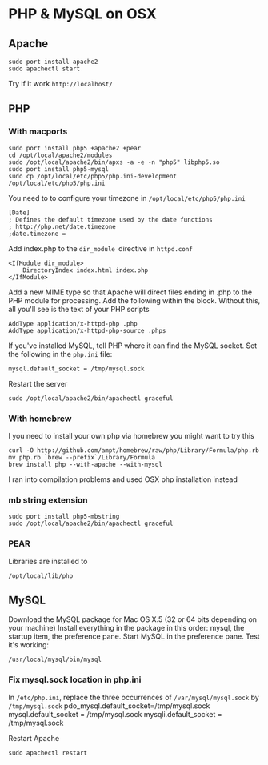 # PHP & MySQL on OSX

## Apache ##

	sudo port install apache2
	sudo apachectl start
	
Try if it work `http://localhost/`

## PHP ##

### With macports ###

	sudo port install php5 +apache2 +pear
	cd /opt/local/apache2/modules
	sudo /opt/local/apache2/bin/apxs -a -e -n "php5" libphp5.so
	sudo port install php5-mysql
	sudo cp /opt/local/etc/php5/php.ini-development /opt/local/etc/php5/php.ini
	
You need to to configure your timezone in `/opt/local/etc/php5/php.ini`

	[Date]
	; Defines the default timezone used by the date functions
	; http://php.net/date.timezone
	;date.timezone =
	
Add index.php to the `dir_module `directive in `httpd.conf`

	<IfModule dir_module>
	    DirectoryIndex index.html index.php
	</IfModule>
	
Add a new MIME type so that Apache will direct files ending in .php to the PHP module for processing. Add the following within the <IfModule mime_module> block. Without this, all you'll see is the text of your PHP scripts

	AddType application/x-httpd-php .php
	AddType application/x-httpd-php-source .phps
	
If you've installed MySQL, tell PHP where it can find the MySQL socket. Set the following in the `php.ini` file:

	mysql.default_socket = /tmp/mysql.sock

Restart the server

	sudo /opt/local/apache2/bin/apachectl graceful
	
### With homebrew ###

I you need to install your own php via homebrew you might want to try this

	curl -O http://github.com/ampt/homebrew/raw/php/Library/Formula/php.rb
	mv php.rb `brew --prefix`/Library/Formula
	brew install php --with-apache --with-mysql
	
I ran into compilation problems and used OSX php installation instead

### mb string extension ###

	sudo port install php5-mbstring
	sudo /opt/local/apache2/bin/apachectl graceful
	
### PEAR ###

Libraries are installed to 

	/opt/local/lib/php

## MySQL ##

Download the MySQL package for Mac OS X.5 (32 or 64 bits depending on your machine)
Install everything in the package in this order: mysql, the startup item, the preference pane.
Start MySQL in the preference pane.
Test it's working:

	/usr/local/mysql/bin/mysql

### Fix mysql.sock location in php.ini

In `/etc/php.ini`, replace the three occurrences of `/var/mysql/mysql.sock` by `/tmp/mysql.sock`
	pdo_mysql.default_socket=/tmp/mysql.sock
	mysql.default_socket = /tmp/mysql.sock
	mysqli.default_socket = /tmp/mysql.sock

Restart Apache

	sudo apachectl restart
